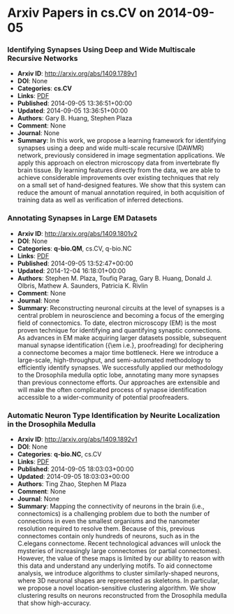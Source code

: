 # Arxiv Papers in cs.CV on 2014-09-05
### Identifying Synapses Using Deep and Wide Multiscale Recursive Networks
- **Arxiv ID**: http://arxiv.org/abs/1409.1789v1
- **DOI**: None
- **Categories**: **cs.CV**
- **Links**: [PDF](http://arxiv.org/pdf/1409.1789v1)
- **Published**: 2014-09-05 13:36:51+00:00
- **Updated**: 2014-09-05 13:36:51+00:00
- **Authors**: Gary B. Huang, Stephen Plaza
- **Comment**: None
- **Journal**: None
- **Summary**: In this work, we propose a learning framework for identifying synapses using a deep and wide multi-scale recursive (DAWMR) network, previously considered in image segmentation applications. We apply this approach on electron microscopy data from invertebrate fly brain tissue. By learning features directly from the data, we are able to achieve considerable improvements over existing techniques that rely on a small set of hand-designed features. We show that this system can reduce the amount of manual annotation required, in both acquisition of training data as well as verification of inferred detections.



### Annotating Synapses in Large EM Datasets
- **Arxiv ID**: http://arxiv.org/abs/1409.1801v2
- **DOI**: None
- **Categories**: **q-bio.QM**, cs.CV, q-bio.NC
- **Links**: [PDF](http://arxiv.org/pdf/1409.1801v2)
- **Published**: 2014-09-05 13:52:47+00:00
- **Updated**: 2014-12-04 16:18:01+00:00
- **Authors**: Stephen M. Plaza, Toufiq Parag, Gary B. Huang, Donald J. Olbris, Mathew A. Saunders, Patricia K. Rivlin
- **Comment**: None
- **Journal**: None
- **Summary**: Reconstructing neuronal circuits at the level of synapses is a central problem in neuroscience and becoming a focus of the emerging field of connectomics. To date, electron microscopy (EM) is the most proven technique for identifying and quantifying synaptic connections. As advances in EM make acquiring larger datasets possible, subsequent manual synapse identification ({\em i.e.}, proofreading) for deciphering a connectome becomes a major time bottleneck. Here we introduce a large-scale, high-throughput, and semi-automated methodology to efficiently identify synapses. We successfully applied our methodology to the Drosophila medulla optic lobe, annotating many more synapses than previous connectome efforts. Our approaches are extensible and will make the often complicated process of synapse identification accessible to a wider-community of potential proofreaders.



### Automatic Neuron Type Identification by Neurite Localization in the Drosophila Medulla
- **Arxiv ID**: http://arxiv.org/abs/1409.1892v1
- **DOI**: None
- **Categories**: **q-bio.NC**, cs.CV
- **Links**: [PDF](http://arxiv.org/pdf/1409.1892v1)
- **Published**: 2014-09-05 18:03:03+00:00
- **Updated**: 2014-09-05 18:03:03+00:00
- **Authors**: Ting Zhao, Stephen M Plaza
- **Comment**: None
- **Journal**: None
- **Summary**: Mapping the connectivity of neurons in the brain (i.e., connectomics) is a challenging problem due to both the number of connections in even the smallest organisms and the nanometer resolution required to resolve them. Because of this, previous connectomes contain only hundreds of neurons, such as in the C.elegans connectome. Recent technological advances will unlock the mysteries of increasingly large connectomes (or partial connectomes). However, the value of these maps is limited by our ability to reason with this data and understand any underlying motifs. To aid connectome analysis, we introduce algorithms to cluster similarly-shaped neurons, where 3D neuronal shapes are represented as skeletons. In particular, we propose a novel location-sensitive clustering algorithm. We show clustering results on neurons reconstructed from the Drosophila medulla that show high-accuracy.



